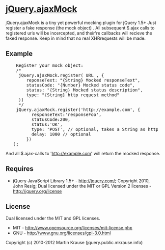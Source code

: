 <a name="README">[jQuery.ajaxMock](https://github.com/martinkr/jQuery.ajaxMock)</a>
=======
jQuery.ajaxMock is a tiny yet powerful mocking plugin for jQuery 1.5+
Just register a fake response  (the mock object) . All subsequent $.ajax calls to registered urls will be incercepted, and their're callbacks will recieve the faked response. Keep in mind that no real XHRrequests will be made.
## Example
<pre>
    Register your mock object:
    /*
     jQuery.ajaxMock.register( URL , {
     	reponseText: "{String} Mocked responseText",
     	statusCode: "{Number} Mocked status code",
     	status: "{String} Mocked status description",
     	type: "{String} http request method"
     })
     */
    jQuery.ajaxMock.register('http://example.com', {
          responseText:'responseFoo',
          statusCode:200,
          status:'OK',
          type: 'POST', // optional, takes a String as http request method default: 'GET'
          delay: 1000 // optional
        })
   );
</pre>
And all $.ajax-calls to 'http://example.com' will return the mocked response.

## Requires
* jQuery JavaScript Library 1.5+ - http://jquery.com/; Copyright 2010, John Resig; Dual licensed under the MIT or GPL Version 2 licenses - http://jquery.org/license

## License
Dual licensed under the MIT and GPL licenses.

* MIT - http://www.opensource.org/licenses/mit-license.php
* GNU - http://www.gnu.org/licenses/gpl-3.0.html

Copyright (c) 2010-2012 Martin Krause (jquery.public.mkrause.info)
